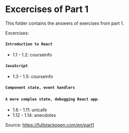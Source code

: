 # Excercises of Part 1

This folder contains the answers of exercises from part 1.

Excercises:
#### `Introduction to React`
- 1.1 - 1.2: courseinfo

#### `JavaScript`
- 1.3 - 1.5: courseinfo

#### `Component state, event handlers`
#### `A more complex state, debugging React app`.
- 1.6 - 1.11: unicafe
- 1.12 - 1.14: anecdotes

Source: https://fullstackopen.com/en/part1
